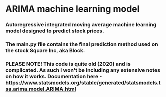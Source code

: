 # ARIMA machine learning model
### Autoregressive integrated moving average machine learning model designed to predict stock prices.
### The main.py file contains the final prediction method used on the stock Square Inc, aka Block.
### PLEASE NOTE! This code is quite old (2020) and is complicated. As such I won't be including any extensive notes on how it works. Documentation here - https://www.statsmodels.org/stable/generated/statsmodels.tsa.arima.model.ARIMA.html
